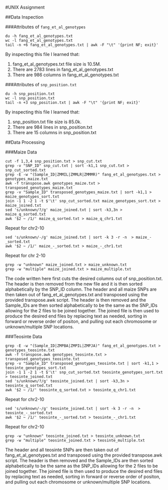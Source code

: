 #UNIX Assignment

##Data Inspection

###Attributes of `fang_et_al_genotypes`

```
du -h fang_et_al_genotypes.txt
wc -l fang_et_al_genotypes.txt
tail -n +6 fang_et_al_genotypes.txt | awk -F "\t" '{print NF; exit}'
```

By inspecting this file I learned that:

1. fang_et_al_genotypes.txt file size is 10.5M. 
2. There are 2783 lines in fang_et_al_genotypes.txt
3. There are 986 columns in fang_et_al_genotypes.txt

###Attributes of `snp_position.txt`

```
du -h snp_position.txt
wc -l snp_position.txt
tail -n +3 snp_position.txt | awk -F "\t" '{print NF; exit}'
```

By inspecting this file I learned that:

1. snp_position.txt file size is 85.0k.
2. There are 984 lines in snp_position.txt
3. There are 15 columns in snp_position.txt


##Data Processing

###Maize Data

```
cut -f 1,3,4 snp_position.txt > snp_cut.txt
grep -v "SNP_ID" snp_cut.txt | sort -k1,1 snp_cut.txt > snp_cut_sorted.txt
grep -E -w "(Sample_ID|ZMMIL|ZMMLR|ZMMMR)" fang_et_al_genotypes.txt > genotypes_maize.txt
awk -f transpose.awk genotypes_maize.txt > transposed_genotypes_maize.txt
grep -v "Sample_ID" transposed_genotypes_maize.txt | sort -k1,1 > maize_genotypes_sort.txt
join -1 1 -2 1 -t $'\t' snp_cut_sorted.txt maize_genotypes_sort.txt > maize_joined.txt
sed 's/unknown/?/g' maize_joined.txt | sort -k3,3n > maize_q_sorted.txt
awk '$2 ~ /1/' maize_q_sorted.txt > maize_q_chr1.txt
```
Repeat for chr2-10
```
sed 's/unknown/-/g' maize_joined.txt | sort -k 3 -r -n  > maize_-_sorted.txt
awk '$2 ~ /1/' maize_-_sorted.txt > maize_-_chr1.txt
```
Repeat for chr 2-10
```
grep -w "unknown" maize_joined.txt > maize_unknown.txt
grep -w "multiple" maize_joined.txt > maize_multiple.txt
```
The code written here first cuts the desired columns out of snp_position.txt. The header is then removed from the new file and it is then sorted alphabetically by the SNP_ID column. The header and all maize SNPs are then taken out of fang_et_al_genotypes.txt and transposed using the provided transpose.awk script. The header is then removed and the Sample_IDs are then sorted alphabetically to be the same as the SNP_IDs allowing for the 2 files to be joined together. The joined file is then used to produce the desired end files by replacing text as needed, sorting in forward or reverse order of positon, and pulling out each chromosome or unknown/multiple SNP locations.

###Teosinte Data

```
grep -E -w "(Sample_ID|ZMPBA|ZMPIL|ZMPJA)" fang_et_al_genotypes.txt > genotypes_teosinte.txt
awk -f transpose.awk genotypes_teosinte.txt > transposed_genotypes_teosinte.txt
grep -v "Sample_ID" transposed_genotypes_teosinte.txt | sort -k1,1 > teosinte_genotypes_sort.txt
join -1 1 -2 1 -t $'\t' snp_cut_sorted.txt teosinte_genotypes_sort.txt > teosinte_joined.txt
sed 's/unknown/?/g' teosinte_joined.txt | sort -k3,3n > teosinte_q_sorted.txt
awk '$2 ~ /1/' teosinte_q_sorted.txt > teosinte_q_chr1.txt
```
Repeat for chr2-10
```
sed 's/unknown/-/g' teosinte_joined.txt | sort -k 3 -r -n  > teosinte_-_sorted.txt
awk '$2 ~ /1/' teosinte_-_sorted.txt > teosinte_-_chr1.txt
```
Repeat for chr2-10
```
grep -w "unknown" teosinte_joined.txt > teosinte_unknown.txt
grep -w "multiple" teosinte_joined.txt > teosinte_multiple.txt
```
The header and all teosinte SNPs are then taken out of fang_et_al_genotypes.txt and transposed using the provided transpose.awk script. The header is then removed and the Sample_IDs are then sorted alphabetically to be the same as the SNP_IDs allowing for the 2 files to be joined together. The joined file is then used to produce the desired end files by replacing text as needed, sorting in forward or reverse order of positon, and pulling out each chromosome or unknown/multiple SNP locations.

